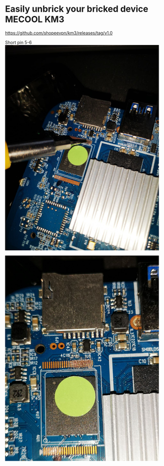 # Easily unbrick your bricked device MECOOL KM3

https://github.com/shopeevpn/km3/releases/tag/v1.0

Short pin 5-6
<img src="https://github.com/shopeevpn/km3/blob/main/MECOOL%20KM3/img/shortpin-5-6.jpg">

<img src="https://github.com/shopeevpn/km3/blob/main/MECOOL%20KM3/img/shortpin.jpg">

